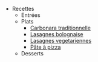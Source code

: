 <!-- docs/_sidebar.md -->
- Recettes
  - Entrées
  - Plats 
    - [Carbonara traditionnelle](Carbonara-traditionnelle.md)
    - [Lasagnes bolognaise](Lasagnes-bolognaise.md)
    - [Lasagnes vegetariennes](Lasagnes-vegetariennes.md)
    - [Pâte à pizza](Pate-a-pizza.md)
  - Desserts
